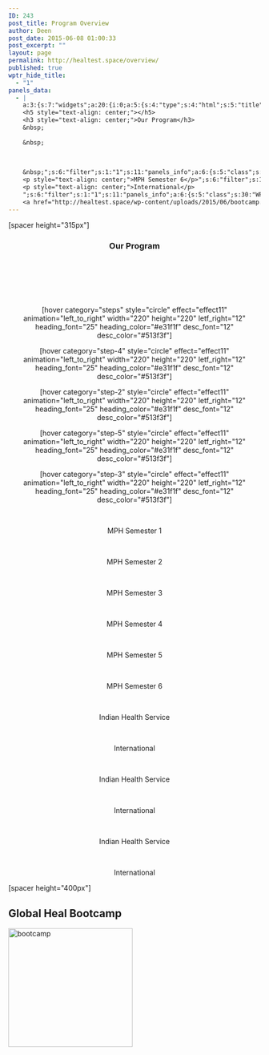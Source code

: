 ```yaml
---
ID: 243
post_title: Program Overview
author: Deen
post_date: 2015-06-08 01:00:33
post_excerpt: ""
layout: page
permalink: http://healtest.space/overview/
published: true
wptr_hide_title:
  - "1"
panels_data:
  - |
    a:3:{s:7:"widgets";a:20:{i:0;a:5:{s:4:"type";s:4:"html";s:5:"title";s:0:"";s:4:"text";s:135:"[spacer height="315px"]
    <h5 style="text-align: center;"></h5>
    <h3 style="text-align: center;">Our Program</h3>
    &nbsp;
    
    &nbsp;
    
    
    
    &nbsp;";s:6:"filter";s:1:"1";s:11:"panels_info";a:6:{s:5:"class";s:30:"WP_Widget_Black_Studio_TinyMCE";s:3:"raw";b:0;s:4:"grid";i:0;s:4:"cell";i:0;s:2:"id";i:0;s:5:"style";a:3:{s:10:"background";s:7:"#127e9b";s:27:"background_image_attachment";i:811;s:18:"background_display";s:5:"cover";}}}i:1;a:5:{s:4:"type";s:6:"visual";s:5:"title";s:0:"";s:4:"text";s:237:"<p style="text-align: center;">[hover category="steps" style="circle" effect="effect11" animation="left_to_right" width="220" height="220" letf_right="12" heading_font="25" heading_color="#e31f1f" desc_font="12" desc_color="#513f3f"]</p>";s:6:"filter";s:1:"1";s:11:"panels_info";a:6:{s:5:"class";s:30:"WP_Widget_Black_Studio_TinyMCE";s:3:"raw";b:0;s:4:"grid";i:0;s:4:"cell";i:2;s:2:"id";i:1;s:5:"style";a:1:{s:18:"background_display";s:4:"tile";}}}i:2;a:5:{s:4:"type";s:6:"visual";s:5:"title";s:0:"";s:4:"text";s:238:"<p style="text-align: center;">[hover category="step-4" style="circle" effect="effect11" animation="left_to_right" width="220" height="220" letf_right="12" heading_font="25" heading_color="#e31f1f" desc_font="12" desc_color="#513f3f"]</p>";s:6:"filter";s:1:"1";s:11:"panels_info";a:6:{s:5:"class";s:30:"WP_Widget_Black_Studio_TinyMCE";s:3:"raw";b:0;s:4:"grid";i:0;s:4:"cell";i:2;s:2:"id";i:2;s:5:"style";a:1:{s:18:"background_display";s:4:"tile";}}}i:3;a:5:{s:4:"type";s:6:"visual";s:5:"title";s:0:"";s:4:"text";s:238:"<p style="text-align: center;">[hover category="step-2" style="circle" effect="effect11" animation="left_to_right" width="220" height="220" letf_right="12" heading_font="25" heading_color="#e31f1f" desc_font="12" desc_color="#513f3f"]</p>";s:6:"filter";s:1:"1";s:11:"panels_info";a:6:{s:5:"class";s:30:"WP_Widget_Black_Studio_TinyMCE";s:3:"raw";b:0;s:4:"grid";i:0;s:4:"cell";i:3;s:2:"id";i:3;s:5:"style";a:1:{s:18:"background_display";s:4:"tile";}}}i:4;a:5:{s:4:"type";s:6:"visual";s:5:"title";s:0:"";s:4:"text";s:238:"<p style="text-align: center;">[hover category="step-5" style="circle" effect="effect11" animation="left_to_right" width="220" height="220" letf_right="12" heading_font="25" heading_color="#e31f1f" desc_font="12" desc_color="#513f3f"]</p>";s:6:"filter";s:1:"1";s:11:"panels_info";a:6:{s:5:"class";s:30:"WP_Widget_Black_Studio_TinyMCE";s:3:"raw";b:0;s:4:"grid";i:0;s:4:"cell";i:3;s:2:"id";i:4;s:5:"style";a:1:{s:18:"background_display";s:4:"tile";}}}i:5;a:5:{s:4:"type";s:6:"visual";s:5:"title";s:0:"";s:4:"text";s:238:"<p style="text-align: center;">[hover category="step-3" style="circle" effect="effect11" animation="left_to_right" width="220" height="220" letf_right="12" heading_font="25" heading_color="#e31f1f" desc_font="12" desc_color="#513f3f"]</p>";s:6:"filter";s:1:"1";s:11:"panels_info";a:6:{s:5:"class";s:30:"WP_Widget_Black_Studio_TinyMCE";s:3:"raw";b:0;s:4:"grid";i:0;s:4:"cell";i:4;s:2:"id";i:5;s:5:"style";a:1:{s:18:"background_display";s:4:"tile";}}}i:6;a:5:{s:4:"type";s:6:"visual";s:5:"title";s:0:"";s:4:"text";s:58:"<p> </p><p style="text-align: center;">MPH Semester 1</p>";s:6:"filter";s:1:"1";s:11:"panels_info";a:6:{s:5:"class";s:30:"WP_Widget_Black_Studio_TinyMCE";s:3:"raw";b:0;s:4:"grid";i:1;s:4:"cell";i:0;s:2:"id";i:6;s:5:"style";a:2:{s:10:"background";s:7:"#e0e0e0";s:18:"background_display";s:6:"center";}}}i:7;a:5:{s:4:"type";s:6:"visual";s:5:"title";s:0:"";s:4:"text";s:58:"<p> </p><p style="text-align: center;">MPH Semester 2</p>";s:6:"filter";s:1:"1";s:11:"panels_info";a:6:{s:5:"class";s:30:"WP_Widget_Black_Studio_TinyMCE";s:3:"raw";b:0;s:4:"grid";i:1;s:4:"cell";i:1;s:2:"id";i:7;s:5:"style";a:2:{s:10:"background";s:7:"#e0e0e0";s:18:"background_display";s:6:"center";}}}i:8;a:5:{s:4:"type";s:6:"visual";s:5:"title";s:0:"";s:4:"text";s:58:"<p> </p><p style="text-align: center;">MPH Semester 3</p>";s:6:"filter";s:1:"1";s:11:"panels_info";a:6:{s:5:"class";s:30:"WP_Widget_Black_Studio_TinyMCE";s:3:"raw";b:0;s:4:"grid";i:1;s:4:"cell";i:2;s:2:"id";i:8;s:5:"style";a:2:{s:10:"background";s:7:"#e0e0e0";s:18:"background_display";s:6:"center";}}}i:9;a:5:{s:4:"type";s:6:"visual";s:5:"title";s:0:"";s:4:"text";s:58:"<p> </p><p style="text-align: center;">MPH Semester 4</p>";s:6:"filter";s:1:"1";s:11:"panels_info";a:6:{s:5:"class";s:30:"WP_Widget_Black_Studio_TinyMCE";s:3:"raw";b:0;s:4:"grid";i:1;s:4:"cell";i:3;s:2:"id";i:9;s:5:"style";a:2:{s:10:"background";s:7:"#e0e0e0";s:18:"background_display";s:6:"center";}}}i:10;a:5:{s:4:"type";s:6:"visual";s:5:"title";s:0:"";s:4:"text";s:58:"<p> </p><p style="text-align: center;">MPH Semester 5</p>";s:6:"filter";s:1:"1";s:11:"panels_info";a:6:{s:5:"class";s:30:"WP_Widget_Black_Studio_TinyMCE";s:3:"raw";b:0;s:4:"grid";i:1;s:4:"cell";i:4;s:2:"id";i:10;s:5:"style";a:2:{s:10:"background";s:7:"#e0e0e0";s:18:"background_display";s:6:"center";}}}i:11;a:5:{s:4:"type";s:4:"html";s:5:"title";s:0:"";s:4:"text";s:56:"&nbsp;
    <p style="text-align: center;">MPH Semester 6</p>";s:6:"filter";s:1:"1";s:11:"panels_info";a:6:{s:5:"class";s:30:"WP_Widget_Black_Studio_TinyMCE";s:3:"raw";b:0;s:4:"grid";i:1;s:4:"cell";i:5;s:2:"id";i:11;s:5:"style";a:2:{s:10:"background";s:7:"#e0e0e0";s:18:"background_display";s:6:"center";}}}i:12;a:5:{s:4:"type";s:6:"visual";s:5:"title";s:0:"";s:4:"text";s:65:"<p> </p><p style="text-align: center;">Indian Health Service</p>";s:6:"filter";s:1:"1";s:11:"panels_info";a:6:{s:5:"class";s:30:"WP_Widget_Black_Studio_TinyMCE";s:3:"raw";b:0;s:4:"grid";i:2;s:4:"cell";i:0;s:2:"id";i:12;s:5:"style";a:2:{s:10:"background";s:7:"#ededed";s:18:"background_display";s:6:"center";}}}i:13;a:5:{s:4:"type";s:6:"visual";s:5:"title";s:0:"";s:4:"text";s:57:"<p> </p><p style="text-align: center;">International</p>";s:6:"filter";s:1:"1";s:11:"panels_info";a:6:{s:5:"class";s:30:"WP_Widget_Black_Studio_TinyMCE";s:3:"raw";b:0;s:4:"grid";i:2;s:4:"cell";i:1;s:2:"id";i:13;s:5:"style";a:2:{s:10:"background";s:7:"#ededed";s:18:"background_display";s:6:"center";}}}i:14;a:5:{s:4:"type";s:6:"visual";s:5:"title";s:0:"";s:4:"text";s:65:"<p> </p><p style="text-align: center;">Indian Health Service</p>";s:6:"filter";s:1:"1";s:11:"panels_info";a:6:{s:5:"class";s:30:"WP_Widget_Black_Studio_TinyMCE";s:3:"raw";b:0;s:4:"grid";i:2;s:4:"cell";i:2;s:2:"id";i:14;s:5:"style";a:2:{s:10:"background";s:7:"#ededed";s:18:"background_display";s:6:"center";}}}i:15;a:5:{s:4:"type";s:6:"visual";s:5:"title";s:0:"";s:4:"text";s:57:"<p> </p><p style="text-align: center;">International</p>";s:6:"filter";s:1:"1";s:11:"panels_info";a:6:{s:5:"class";s:30:"WP_Widget_Black_Studio_TinyMCE";s:3:"raw";b:0;s:4:"grid";i:2;s:4:"cell";i:3;s:2:"id";i:15;s:5:"style";a:2:{s:10:"background";s:7:"#ededed";s:18:"background_display";s:6:"center";}}}i:16;a:5:{s:4:"type";s:6:"visual";s:5:"title";s:0:"";s:4:"text";s:65:"<p> </p><p style="text-align: center;">Indian Health Service</p>";s:6:"filter";s:1:"1";s:11:"panels_info";a:6:{s:5:"class";s:30:"WP_Widget_Black_Studio_TinyMCE";s:3:"raw";b:0;s:4:"grid";i:2;s:4:"cell";i:4;s:2:"id";i:16;s:5:"style";a:2:{s:10:"background";s:7:"#ededed";s:18:"background_display";s:6:"center";}}}i:17;a:5:{s:4:"type";s:4:"html";s:5:"title";s:0:"";s:4:"text";s:56:"&nbsp;
    <p style="text-align: center;">International</p>
    ";s:6:"filter";s:1:"1";s:11:"panels_info";a:6:{s:5:"class";s:30:"WP_Widget_Black_Studio_TinyMCE";s:3:"raw";b:0;s:4:"grid";i:2;s:4:"cell";i:5;s:2:"id";i:17;s:5:"style";a:2:{s:10:"background";s:7:"#ededed";s:18:"background_display";s:6:"center";}}}i:18;a:5:{s:4:"type";s:6:"visual";s:5:"title";s:0:"";s:4:"text";s:30:"<p>[spacer height="400px"]</p>";s:6:"filter";s:1:"1";s:11:"panels_info";a:5:{s:5:"class";s:30:"WP_Widget_Black_Studio_TinyMCE";s:4:"grid";i:3;s:4:"cell";i:0;s:2:"id";i:18;s:5:"style";a:2:{s:27:"background_image_attachment";i:868;s:18:"background_display";s:5:"cover";}}}i:19;a:5:{s:4:"type";s:4:"html";s:5:"title";s:0:"";s:4:"text";s:262:"<h2>Global Heal Bootcamp</h2>
    <a href="http://healtest.space/wp-content/uploads/2015/06/bootcamp.png"><img src="http://healtest.space/wp-content/uploads/2015/06/bootcamp.png" alt="bootcamp" width="248" height="237" class="alignnone size-full wp-image-865" /></a>";s:6:"filter";s:1:"1";s:11:"panels_info";a:6:{s:5:"class";s:30:"WP_Widget_Black_Studio_TinyMCE";s:3:"raw";b:0;s:4:"grid";i:3;s:4:"cell";i:1;s:2:"id";i:19;s:5:"style";a:2:{s:10:"background";s:7:"#ededed";s:18:"background_display";s:4:"tile";}}}}s:5:"grids";a:6:{i:0;a:2:{s:5:"cells";i:5;s:5:"style";a:3:{s:11:"row_stretch";s:14:"full-stretched";s:10:"background";s:7:"#ededed";s:18:"background_display";s:4:"tile";}}i:1;a:2:{s:5:"cells";i:6;s:5:"style";a:2:{s:11:"row_stretch";s:14:"full-stretched";s:18:"background_display";s:4:"tile";}}i:2;a:2:{s:5:"cells";i:6;s:5:"style";a:2:{s:11:"row_stretch";s:14:"full-stretched";s:18:"background_display";s:4:"tile";}}i:3;a:2:{s:5:"cells";i:2;s:5:"style";a:2:{s:11:"row_stretch";s:14:"full-stretched";s:18:"background_display";s:4:"tile";}}i:4;a:2:{s:5:"cells";i:2;s:5:"style";a:0:{}}i:5;a:2:{s:5:"cells";i:2;s:5:"style";a:0:{}}}s:10:"grid_cells";a:23:{i:0;a:2:{s:4:"grid";i:0;s:6:"weight";d:0.346820809248965356008653770913952030241489410400390625;}i:1;a:2:{s:4:"grid";i:0;s:6:"weight";d:0.050867052023094917745371645878549315966665744781494140625;}i:2;a:2:{s:4:"grid";i:0;s:6:"weight";d:0.2023121387279797900315969627627055160701274871826171875;}i:3;a:2:{s:4:"grid";i:0;s:6:"weight";d:0.199999999999980027087786993433837778866291046142578125;}i:4;a:2:{s:4:"grid";i:0;s:6:"weight";d:0.199999999999980027087786993433837778866291046142578125;}i:5;a:2:{s:4:"grid";i:1;s:6:"weight";d:0.166666666666666685170383743752609007060527801513671875;}i:6;a:2:{s:4:"grid";i:1;s:6:"weight";d:0.166666666666666685170383743752609007060527801513671875;}i:7;a:2:{s:4:"grid";i:1;s:6:"weight";d:0.166666666666666685170383743752609007060527801513671875;}i:8;a:2:{s:4:"grid";i:1;s:6:"weight";d:0.166666666666666685170383743752609007060527801513671875;}i:9;a:2:{s:4:"grid";i:1;s:6:"weight";d:0.166666666666666685170383743752609007060527801513671875;}i:10;a:2:{s:4:"grid";i:1;s:6:"weight";d:0.166666666666666685170383743752609007060527801513671875;}i:11;a:2:{s:4:"grid";i:2;s:6:"weight";d:0.166666666666666685170383743752609007060527801513671875;}i:12;a:2:{s:4:"grid";i:2;s:6:"weight";d:0.166666666666666685170383743752609007060527801513671875;}i:13;a:2:{s:4:"grid";i:2;s:6:"weight";d:0.166666666666666685170383743752609007060527801513671875;}i:14;a:2:{s:4:"grid";i:2;s:6:"weight";d:0.166666666666666685170383743752609007060527801513671875;}i:15;a:2:{s:4:"grid";i:2;s:6:"weight";d:0.166666666666666685170383743752609007060527801513671875;}i:16;a:2:{s:4:"grid";i:2;s:6:"weight";d:0.166666666666666685170383743752609007060527801513671875;}i:17;a:2:{s:4:"grid";i:3;s:6:"weight";d:0.5;}i:18;a:2:{s:4:"grid";i:3;s:6:"weight";d:0.5;}i:19;a:2:{s:4:"grid";i:4;s:6:"weight";d:0.5;}i:20;a:2:{s:4:"grid";i:4;s:6:"weight";d:0.5;}i:21;a:2:{s:4:"grid";i:5;s:6:"weight";d:0.5;}i:22;a:2:{s:4:"grid";i:5;s:6:"weight";d:0.5;}}}
---
```

[spacer height="315px"]
<h5 style="text-align: center;"></h5>
<h3 style="text-align: center;">Our Program</h3>
&nbsp;

&nbsp;



&nbsp;&nbsp;<p style="text-align: center;">[hover category="steps" style="circle" effect="effect11" animation="left_to_right" width="220" height="220" letf_right="12" heading_font="25" heading_color="#e31f1f" desc_font="12" desc_color="#513f3f"]</p><p style="text-align: center;">[hover category="step-4" style="circle" effect="effect11" animation="left_to_right" width="220" height="220" letf_right="12" heading_font="25" heading_color="#e31f1f" desc_font="12" desc_color="#513f3f"]</p><p style="text-align: center;">[hover category="step-2" style="circle" effect="effect11" animation="left_to_right" width="220" height="220" letf_right="12" heading_font="25" heading_color="#e31f1f" desc_font="12" desc_color="#513f3f"]</p><p style="text-align: center;">[hover category="step-5" style="circle" effect="effect11" animation="left_to_right" width="220" height="220" letf_right="12" heading_font="25" heading_color="#e31f1f" desc_font="12" desc_color="#513f3f"]</p><p style="text-align: center;">[hover category="step-3" style="circle" effect="effect11" animation="left_to_right" width="220" height="220" letf_right="12" heading_font="25" heading_color="#e31f1f" desc_font="12" desc_color="#513f3f"]</p><p>&nbsp;</p><p style="text-align: center;">MPH Semester 1</p><p>&nbsp;</p><p style="text-align: center;">MPH Semester 2</p><p>&nbsp;</p><p style="text-align: center;">MPH Semester 3</p><p>&nbsp;</p><p style="text-align: center;">MPH Semester 4</p><p>&nbsp;</p><p style="text-align: center;">MPH Semester 5</p>&nbsp;
<p style="text-align: center;">MPH Semester 6</p><p>&nbsp;</p><p style="text-align: center;">Indian Health Service</p><p>&nbsp;</p><p style="text-align: center;">International</p><p>&nbsp;</p><p style="text-align: center;">Indian Health Service</p><p>&nbsp;</p><p style="text-align: center;">International</p><p>&nbsp;</p><p style="text-align: center;">Indian Health Service</p>&nbsp;
<p style="text-align: center;">International</p>
<p>[spacer height="400px"]</p><h2>Global Heal Bootcamp</h2>
<a href="http://healtest.space/wp-content/uploads/2015/06/bootcamp.png"><img src="http://healtest.space/wp-content/uploads/2015/06/bootcamp.png" alt="bootcamp" width="248" height="237" class="alignnone size-full wp-image-865"></a>&nbsp;&nbsp;&nbsp;&nbsp;